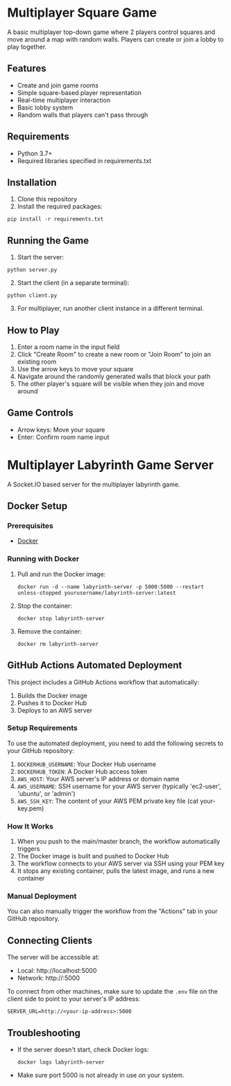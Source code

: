 # Multiplayer Square Game

A basic multiplayer top-down game where 2 players control squares and move around a map with random walls. Players can create or join a lobby to play together.

## Features
- Create and join game rooms
- Simple square-based player representation
- Real-time multiplayer interaction
- Basic lobby system
- Random walls that players can't pass through

## Requirements
- Python 3.7+
- Required libraries specified in requirements.txt

## Installation

1. Clone this repository
2. Install the required packages:
```
pip install -r requirements.txt
```

## Running the Game

1. Start the server:
```
python server.py
```

2. Start the client (in a separate terminal):
```
python client.py
```

3. For multiplayer, run another client instance in a different terminal.

## How to Play

1. Enter a room name in the input field
2. Click "Create Room" to create a new room or "Join Room" to join an existing room
3. Use the arrow keys to move your square
4. Navigate around the randomly generated walls that block your path
5. The other player's square will be visible when they join and move around

## Game Controls
- Arrow keys: Move your square
- Enter: Confirm room name input

# Multiplayer Labyrinth Game Server

A Socket.IO based server for the multiplayer labyrinth game.

## Docker Setup

### Prerequisites
- [Docker](https://docs.docker.com/get-docker/)

### Running with Docker

1. Pull and run the Docker image:
   ```
   docker run -d --name labyrinth-server -p 5000:5000 --restart unless-stopped yourusername/labyrinth-server:latest
   ```

2. Stop the container:
   ```
   docker stop labyrinth-server
   ```

3. Remove the container:
   ```
   docker rm labyrinth-server
   ```

## GitHub Actions Automated Deployment

This project includes a GitHub Actions workflow that automatically:
1. Builds the Docker image
2. Pushes it to Docker Hub
3. Deploys to an AWS server

### Setup Requirements

To use the automated deployment, you need to add the following secrets to your GitHub repository:

1. `DOCKERHUB_USERNAME`: Your Docker Hub username
2. `DOCKERHUB_TOKEN`: A Docker Hub access token
3. `AWS_HOST`: Your AWS server's IP address or domain name
4. `AWS_USERNAME`: SSH username for your AWS server (typically 'ec2-user', 'ubuntu', or 'admin')
5. `AWS_SSH_KEY`: The content of your AWS PEM private key file (cat your-key.pem)

### How It Works

1. When you push to the main/master branch, the workflow automatically triggers
2. The Docker image is built and pushed to Docker Hub
3. The workflow connects to your AWS server via SSH using your PEM key
4. It stops any existing container, pulls the latest image, and runs a new container

### Manual Deployment

You can also manually trigger the workflow from the "Actions" tab in your GitHub repository.

## Connecting Clients

The server will be accessible at:
- Local: http://localhost:5000
- Network: http://<your-ip-address>:5000

To connect from other machines, make sure to update the `.env` file on the client side to point to your server's IP address:
```
SERVER_URL=http://<your-ip-address>:5000
```

## Troubleshooting

- If the server doesn't start, check Docker logs:
  ```
  docker logs labyrinth-server
  ```

- Make sure port 5000 is not already in use on your system.